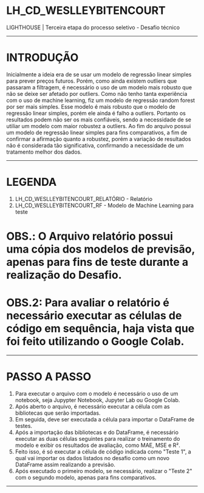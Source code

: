 # LH_CD_WESLLEYBITENCOURT
LIGHTHOUSE | Terceira etapa do processo seletivo - Desafio técnico

------

# INTRODUÇÃO
Inicialmente a ideia era de se usar um modelo de regressão linear simples para prever preços futuros. Porém, como ainda existem outliers que passaram a filtragem, é necessário o uso de um modelo mais robusto que não se deixe ser afetado por outliers. Como não tenho tanta experiência com o uso de machine learning, fiz um modelo de regressão random forest por ser mais simples. Esse modelo é mais robusto que o modelo de regressão linear simples, porém ele ainda é falho a outliers. Portanto os resultados podem não ser os mais confiáveis, sendo a necessidade de se utiliar um modelo com maior robustez a outliers. Ao fim do arquivo possui um modelo de regressão linear simples para fins comparativos, a fim de confirmar a afirmação quanto a robustez, porém a variação de resultados não é considerada tão significativa, confirmando a necessidade de um tratamento melhor dos dados.

------

# LEGENDA 
1. LH_CD_WESLLEYBITENCOURT_RELATÓRIO - Relatório
2. LH_CD_WESLLEYBITENCOURT_RF - Modelo de Machine Learning para teste

# OBS.: O Arquivo relatório possui uma cópia dos modelos de previsão, apenas para fins de teste durante a realização do Desafio.
# OBS.2: Para avaliar o relatório é necessário executar as células de código em sequência, haja vista que foi feito utilizando o Google Colab.

------

# PASSO A PASSO
1. Para executar o arquivo com o modelo é necessário o uso de um notebook, seja Jupypter Notebook, Jupyter Lab ou Google Colab. 
2. Após aberto o arquivo, é necessário executar a célula com as bibliotecas que serão importadas.
3. Em seguida, deve ser executada a célula para importar o DataFrame de testes.
4. Após a importação das bibliotecas e do DataFrame, é necessário executar as duas células seguintes para realizar o treinamento do modelo e exibir os resultados de avaliação, como MAE, MSE e R².
5. Feito isso, é só executar a célula de código indicada como "Teste 1", a qual vai importar os dados listados no desafio como um novo DataFrame assim realizando a previsão.
6. Após executado o primeiro modelo, se necessário, realizar o "Teste 2" com o segundo modelo, apenas para fins comparativos.

------

